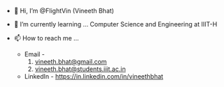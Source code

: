 - 👋 Hi, I’m @FlightVin (Vineeth Bhat)
- 🌱 I’m currently learning ... Computer Science and Engineering at IIIT-H
- 📫 How to reach me ... 
    
    * Email - 
        1. vineeth.bhat@gmail.com
        2. vineeth.bhat@students.iiit.ac.in
    * LinkedIn - https://in.linkedin.com/in/vineethbhat

<!---
FlightVin/FlightVin is a ✨ special ✨ repository because its `README.md` (this file) appears on your GitHub profile.
You can click the Preview link to take a look at your changes.
--->

